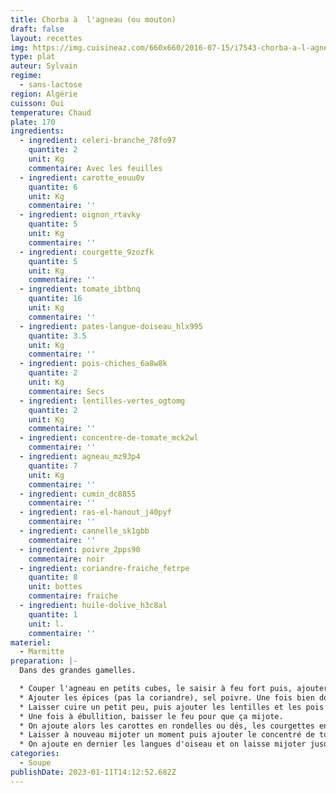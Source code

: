 ```yaml
---
title: Chorba à  l'agneau (ou mouton)
draft: false
layout: recettes
img: https://img.cuisineaz.com/660x660/2016-07-15/i7543-chorba-a-l-agneau.jpeg
type: plat
auteur: Sylvain
regime:
  - sans-lactose
region: Algérie
cuisson: Oui
temperature: Chaud
plate: 170
ingredients:
  - ingredient: celeri-branche_78fo97
    quantite: 2
    unit: Kg
    commentaire: Avec les feuilles
  - ingredient: carotte_eouu0v
    quantite: 6
    unit: Kg
    commentaire: ''
  - ingredient: oignon_rtavky
    quantite: 5
    unit: Kg
    commentaire: ''
  - ingredient: courgette_9zozfk
    quantite: 5
    unit: Kg
    commentaire: ''
  - ingredient: tomate_ibtbnq
    quantite: 16
    unit: Kg
    commentaire: ''
  - ingredient: pates-langue-doiseau_hlx995
    quantite: 3.5
    unit: Kg
    commentaire: ''
  - ingredient: pois-chiches_6a8w8k
    quantite: 2
    unit: Kg
    commentaire: Secs
  - ingredient: lentilles-vertes_ogtomg
    quantite: 2
    unit: Kg
    commentaire: ''
  - ingredient: concentre-de-tomate_mck2wl
    commentaire: ''
  - ingredient: agneau_mz93p4
    quantite: 7
    unit: Kg
    commentaire: ''
  - ingredient: cumin_dc8855
    commentaire: ''
  - ingredient: ras-el-hanout_j40pyf
    commentaire: ''
  - ingredient: cannelle_sk1gbb
    commentaire: ''
  - ingredient: poivre_2pps90
    commentaire: noir
  - ingredient: coriandre-fraiche_fetrpe
    quantite: 8
    unit: bottes
    commentaire: fraiche
  - ingredient: huile-dolive_h3c8al
    quantite: 1
    unit: l.
    commentaire: ''
materiel:
  - Marmitte
preparation: |-
  Dans des grandes gamelles.

  * Couper l'agneau en petits cubes, le saisir à feu fort puis, ajouter les oignons coupés en lamelles.
  * Ajouter les épices (pas la coriandre), sel poivre. Une fois bien dorés, ajouter les tomates coupées en dés.
  * Laisser cuire un petit peu, puis ajouter les lentilles et les pois chiche. Ajouter pas mal d'eau et couvrir.
  * Une fois à ébullition, baisser le feu pour que ça mijote.
  * On ajoute alors les carottes en rondelles ou dés, les courgettes en dés, et le céleri (branches + feuilles).
  * Laisser à nouveau mijoter un moment puis ajouter le concentré de tomates dilué dans de l'eau.
  * On ajoute en dernier les langues d'oiseau et on laisse mijoter jusqu'au service ! (ne pas oublier d'ajouter la coriandre hachée vers la fin, on peut aussi en garder pour saupoudrer sur les bols !)
categories:
  - Soupe
publishDate: 2023-01-11T14:12:52.682Z
---
```

